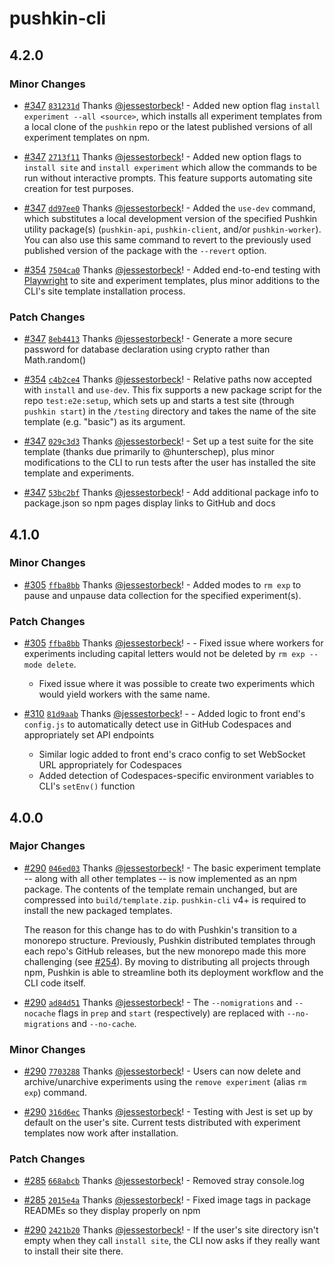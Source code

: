 # pushkin-cli

## 4.2.0

### Minor Changes

- [#347](https://github.com/pushkin-consortium/pushkin/pull/347) [`831231d`](https://github.com/pushkin-consortium/pushkin/commit/831231d69cacd1e8e783787bfc087a3b5cc1eacb) Thanks [@jessestorbeck](https://github.com/jessestorbeck)! - Added new option flag `install experiment --all <source>`, which installs all experiment templates from a local clone of the `pushkin` repo or the latest published versions of all experiment templates on npm.

- [#347](https://github.com/pushkin-consortium/pushkin/pull/347) [`2713f11`](https://github.com/pushkin-consortium/pushkin/commit/2713f11fca11937be7454aba0909cf89cf652ee5) Thanks [@jessestorbeck](https://github.com/jessestorbeck)! - Added new option flags to `install site` and `install experiment` which allow the commands to be run without interactive prompts. This feature supports automating site creation for test purposes.

- [#347](https://github.com/pushkin-consortium/pushkin/pull/347) [`dd97ee0`](https://github.com/pushkin-consortium/pushkin/commit/dd97ee09279f7e4fff7049c5ec8f49dcb8274997) Thanks [@jessestorbeck](https://github.com/jessestorbeck)! - Added the `use-dev` command, which substitutes a local development version of the specified Pushkin utility package(s) (`pushkin-api`, `pushkin-client`, and/or `pushkin-worker`). You can also use this same command to revert to the previously used published version of the package with the `--revert` option.

- [#354](https://github.com/pushkin-consortium/pushkin/pull/354) [`7504ca0`](https://github.com/pushkin-consortium/pushkin/commit/7504ca0385d90d5e1a17824fea294b8b3f179730) Thanks [@jessestorbeck](https://github.com/jessestorbeck)! - Added end-to-end testing with [Playwright](https://playwright.dev/) to site and experiment templates, plus minor additions to the CLI's site template installation process.

### Patch Changes

- [#347](https://github.com/pushkin-consortium/pushkin/pull/347) [`8eb4413`](https://github.com/pushkin-consortium/pushkin/commit/8eb441375c69e808c1c994bf64cd9d9ff5eb35e2) Thanks [@jessestorbeck](https://github.com/jessestorbeck)! - Generate a more secure password for database declaration using crypto rather than Math.random()

- [#354](https://github.com/pushkin-consortium/pushkin/pull/354) [`c4b2ce4`](https://github.com/pushkin-consortium/pushkin/commit/c4b2ce4de5a603929a2438b3435e1655c5f18e1c) Thanks [@jessestorbeck](https://github.com/jessestorbeck)! - Relative paths now accepted with `install` and `use-dev`. This fix supports a new package script for the repo `test:e2e:setup`, which sets up and starts a test site (through `pushkin start`) in the `/testing` directory and takes the name of the site template (e.g. "basic") as its argument.

- [#347](https://github.com/pushkin-consortium/pushkin/pull/347) [`029c3d3`](https://github.com/pushkin-consortium/pushkin/commit/029c3d30baff0df8108e854e7bc4d856be7942e7) Thanks [@jessestorbeck](https://github.com/jessestorbeck)! - Set up a test suite for the site template (thanks due primarily to @hunterschep), plus minor modifications to the CLI to run tests after the user has installed the site template and experiments.

- [#347](https://github.com/pushkin-consortium/pushkin/pull/347) [`53bc2bf`](https://github.com/pushkin-consortium/pushkin/commit/53bc2bf40eadbfde8a657678c70bd4f57442bef2) Thanks [@jessestorbeck](https://github.com/jessestorbeck)! - Add additional package info to package.json so npm pages display links to GitHub and docs

## 4.1.0

### Minor Changes

- [#305](https://github.com/pushkin-consortium/pushkin/pull/305) [`ffba8bb`](https://github.com/pushkin-consortium/pushkin/commit/ffba8bbbb62d901d271655d71453f95648d5f5aa) Thanks [@jessestorbeck](https://github.com/jessestorbeck)! - Added modes to `rm exp` to pause and unpause data collection for the specified experiment(s).

### Patch Changes

- [#305](https://github.com/pushkin-consortium/pushkin/pull/305) [`ffba8bb`](https://github.com/pushkin-consortium/pushkin/commit/ffba8bbbb62d901d271655d71453f95648d5f5aa) Thanks [@jessestorbeck](https://github.com/jessestorbeck)! - - Fixed issue where workers for experiments including capital letters would not be deleted by `rm exp --mode delete`.

  - Fixed issue where it was possible to create two experiments which would yield workers with the same name.

- [#310](https://github.com/pushkin-consortium/pushkin/pull/310) [`81d9aab`](https://github.com/pushkin-consortium/pushkin/commit/81d9aab753b85d05d8ad572329803fbdfaa2279f) Thanks [@jessestorbeck](https://github.com/jessestorbeck)! - - Added logic to front end's `config.js` to automatically detect use in GitHub Codespaces and appropriately set API endpoints
  - Similar logic added to front end's craco config to set WebSocket URL appropriately for Codespaces
  - Added detection of Codespaces-specific environment variables to CLI's `setEnv()` function

## 4.0.0

### Major Changes

- [#290](https://github.com/pushkin-consortium/pushkin/pull/290) [`046ed03`](https://github.com/pushkin-consortium/pushkin/commit/046ed03da5aa3711bfca8dd026fa0356c8a3b242) Thanks [@jessestorbeck](https://github.com/jessestorbeck)! - The basic experiment template -- along with all other templates -- is now implemented as an npm package. The contents of the template remain unchanged, but are compressed into `build/template.zip`. `pushkin-cli` v4+ is required to install the new packaged templates.

  The reason for this change has to do with Pushkin's transition to a monorepo structure. Previously, Pushkin distributed templates through each repo's GitHub releases, but the new monorepo made this more challenging (see [#254](https://github.com/pushkin-consortium/pushkin/issues/254)). By moving to distributing all projects through npm, Pushkin is able to streamline both its deployment workflow and the CLI code itself.

- [#290](https://github.com/pushkin-consortium/pushkin/pull/290) [`ad84d51`](https://github.com/pushkin-consortium/pushkin/commit/ad84d5155114debfd50302c8d641cb5a7cf3fb68) Thanks [@jessestorbeck](https://github.com/jessestorbeck)! - The `--nomigrations` and `--nocache` flags in `prep` and `start` (respectively) are replaced with `--no-migrations` and `--no-cache`.

### Minor Changes

- [#290](https://github.com/pushkin-consortium/pushkin/pull/290) [`7703288`](https://github.com/pushkin-consortium/pushkin/commit/7703288988244f2f2a1dcba429225d6e0a0c25be) Thanks [@jessestorbeck](https://github.com/jessestorbeck)! - Users can now delete and archive/unarchive experiments using the `remove experiment` (alias `rm exp`) command.

- [#290](https://github.com/pushkin-consortium/pushkin/pull/290) [`316d6ec`](https://github.com/pushkin-consortium/pushkin/commit/316d6ecbb6547654242d6d214b5feb529ef4b39d) Thanks [@jessestorbeck](https://github.com/jessestorbeck)! - Testing with Jest is set up by default on the user's site. Current tests distributed with experiment templates now work after installation.

### Patch Changes

- [#285](https://github.com/pushkin-consortium/pushkin/pull/285) [`668abcb`](https://github.com/pushkin-consortium/pushkin/commit/668abcbecd362ac212e750f7599b092953261383) Thanks [@jessestorbeck](https://github.com/jessestorbeck)! - Removed stray console.log

- [#285](https://github.com/pushkin-consortium/pushkin/pull/285) [`2015e4a`](https://github.com/pushkin-consortium/pushkin/commit/2015e4a7aea89074c5a31b3f7280adea8c1db05e) Thanks [@jessestorbeck](https://github.com/jessestorbeck)! - Fixed image tags in package READMEs so they display properly on npm

- [#290](https://github.com/pushkin-consortium/pushkin/pull/290) [`2421b20`](https://github.com/pushkin-consortium/pushkin/commit/2421b202844b4f5540e32093a1b21c675487fb89) Thanks [@jessestorbeck](https://github.com/jessestorbeck)! - If the user's site directory isn't empty when they call `install site`, the CLI now asks if they really want to install their site there.
